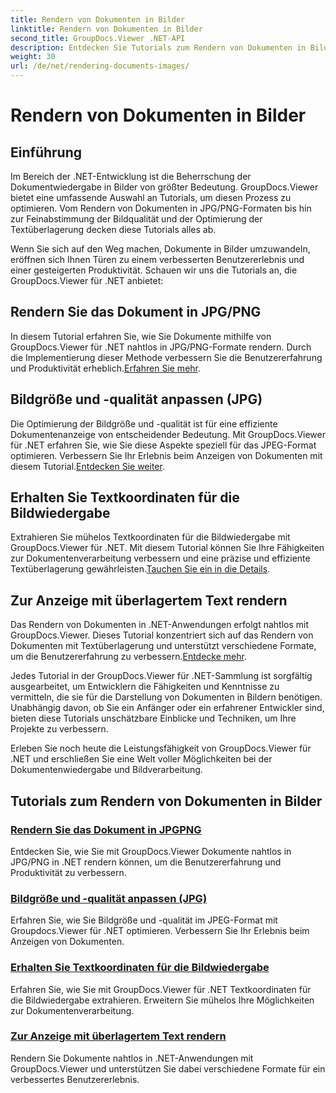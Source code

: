 ```yaml
---
title: Rendern von Dokumenten in Bilder
linktitle: Rendern von Dokumenten in Bilder
second_title: GroupDocs.Viewer .NET-API
description: Entdecken Sie Tutorials zum Rendern von Dokumenten in Bilder mit GroupDocs.Viewer für .NET. Optimieren Sie die Bildqualität, extrahieren Sie Textkoordinaten und verbessern Sie das Benutzererlebnis.
weight: 30
url: /de/net/rendering-documents-images/
---
```


# Rendern von Dokumenten in Bilder

## Einführung

Im Bereich der .NET-Entwicklung ist die Beherrschung der Dokumentwiedergabe in Bilder von größter Bedeutung. GroupDocs.Viewer bietet eine umfassende Auswahl an Tutorials, um diesen Prozess zu optimieren. Vom Rendern von Dokumenten in JPG/PNG-Formaten bis hin zur Feinabstimmung der Bildqualität und der Optimierung der Textüberlagerung decken diese Tutorials alles ab.

Wenn Sie sich auf den Weg machen, Dokumente in Bilder umzuwandeln, eröffnen sich Ihnen Türen zu einem verbesserten Benutzererlebnis und einer gesteigerten Produktivität. Schauen wir uns die Tutorials an, die GroupDocs.Viewer für .NET anbietet:

## Rendern Sie das Dokument in JPG/PNG
 In diesem Tutorial erfahren Sie, wie Sie Dokumente mithilfe von GroupDocs.Viewer für .NET nahtlos in JPG/PNG-Formate rendern. Durch die Implementierung dieser Methode verbessern Sie die Benutzererfahrung und Produktivität erheblich.[Erfahren Sie mehr](./render-jpg-png/).

## Bildgröße und -qualität anpassen (JPG)
 Die Optimierung der Bildgröße und -qualität ist für eine effiziente Dokumentenanzeige von entscheidender Bedeutung. Mit GroupDocs.Viewer für .NET erfahren Sie, wie Sie diese Aspekte speziell für das JPEG-Format optimieren. Verbessern Sie Ihr Erlebnis beim Anzeigen von Dokumenten mit diesem Tutorial.[Entdecken Sie weiter](./adjust-image-size-and-quality-jpg/).

## Erhalten Sie Textkoordinaten für die Bildwiedergabe
Extrahieren Sie mühelos Textkoordinaten für die Bildwiedergabe mit GroupDocs.Viewer für .NET. Mit diesem Tutorial können Sie Ihre Fähigkeiten zur Dokumentenverarbeitung verbessern und eine präzise und effiziente Textüberlagerung gewährleisten.[Tauchen Sie ein in die Details](./get-text-coordinates-image/).

## Zur Anzeige mit überlagertem Text rendern
 Das Rendern von Dokumenten in .NET-Anwendungen erfolgt nahtlos mit GroupDocs.Viewer. Dieses Tutorial konzentriert sich auf das Rendern von Dokumenten mit Textüberlagerung und unterstützt verschiedene Formate, um die Benutzererfahrung zu verbessern.[Entdecke mehr](./render-with-text-overlay/).

Jedes Tutorial in der GroupDocs.Viewer für .NET-Sammlung ist sorgfältig ausgearbeitet, um Entwicklern die Fähigkeiten und Kenntnisse zu vermitteln, die sie für die Darstellung von Dokumenten in Bildern benötigen. Unabhängig davon, ob Sie ein Anfänger oder ein erfahrener Entwickler sind, bieten diese Tutorials unschätzbare Einblicke und Techniken, um Ihre Projekte zu verbessern.

Erleben Sie noch heute die Leistungsfähigkeit von GroupDocs.Viewer für .NET und erschließen Sie eine Welt voller Möglichkeiten bei der Dokumentenwiedergabe und Bildverarbeitung.

## Tutorials zum Rendern von Dokumenten in Bilder
### [Rendern Sie das Dokument in JPGPNG](./render-jpg-png/)
Entdecken Sie, wie Sie mit GroupDocs.Viewer Dokumente nahtlos in JPG/PNG in .NET rendern können, um die Benutzererfahrung und Produktivität zu verbessern.
### [Bildgröße und -qualität anpassen (JPG)](./adjust-image-size-and-quality-jpg/)
Erfahren Sie, wie Sie Bildgröße und -qualität im JPEG-Format mit Groupdocs.Viewer für .NET optimieren. Verbessern Sie Ihr Erlebnis beim Anzeigen von Dokumenten.
### [Erhalten Sie Textkoordinaten für die Bildwiedergabe](./get-text-coordinates-image/)
Erfahren Sie, wie Sie mit GroupDocs.Viewer für .NET Textkoordinaten für die Bildwiedergabe extrahieren. Erweitern Sie mühelos Ihre Möglichkeiten zur Dokumentenverarbeitung.
### [Zur Anzeige mit überlagertem Text rendern](./render-with-text-overlay/)
Rendern Sie Dokumente nahtlos in .NET-Anwendungen mit GroupDocs.Viewer und unterstützen Sie dabei verschiedene Formate für ein verbessertes Benutzererlebnis.